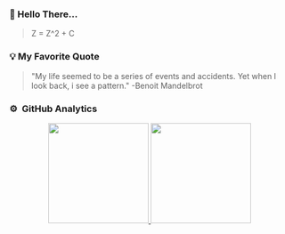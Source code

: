 ### 👋 Hello There...
> Z = Z^2 + C

### 💡 My Favorite Quote
> "My life seemed to be a series of events and accidents. Yet when I look back, i see a pattern." -Benoit Mandelbrot

### ⚙️ &nbsp;GitHub Analytics

<p align="center">
<a href="https://github.com/imniwa">
  <img height="180em" src="https://github-readme-stats-eight-theta.vercel.app/api?username=imniwa&show_icons=true&theme=algolia&include_all_commits=true&count_private=true"/>
  <img height="180em" src="https://github-readme-stats-eight-theta.vercel.app/api/top-langs/?username=yunnie-pin&layout=compact&langs_count=8&theme=algolia"/>
</a>
</p>
